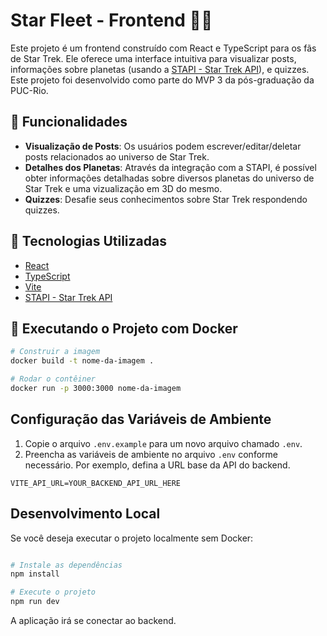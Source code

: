 # Star Fleet - Frontend 🌌🖖

Este projeto é um frontend construído com React e TypeScript para os fãs de Star Trek. Ele oferece uma interface intuitiva para visualizar posts, informações sobre planetas (usando a [STAPI - Star Trek API](https://stapi.co/api)), e quizzes. Este projeto foi desenvolvido como parte do MVP 3 da pós-graduação da PUC-Rio.

## 🚀 Funcionalidades

- **Visualização de Posts**: Os usuários podem escrever/editar/deletar posts relacionados ao universo de Star Trek.
- **Detalhes dos Planetas**: Através da integração com a STAPI, é possível obter informações detalhadas sobre diversos planetas do universo de Star Trek e uma vizualização em 3D do mesmo.
- **Quizzes**: Desafie seus conhecimentos sobre Star Trek respondendo quizzes.

## 🧰 Tecnologias Utilizadas

- [React](https://reactjs.org/)
- [TypeScript](https://www.typescriptlang.org/)
- [Vite](https://vitejs.dev/)
- [STAPI - Star Trek API](https://stapi.co/api)


## 🐳 Executando o Projeto com Docker

```bash
# Construir a imagem
docker build -t nome-da-imagem .

# Rodar o contêiner
docker run -p 3000:3000 nome-da-imagem
```
## Configuração das Variáveis de Ambiente

1. Copie o arquivo `.env.example` para um novo arquivo chamado `.env`.
2. Preencha as variáveis de ambiente no arquivo `.env` conforme necessário. Por exemplo, defina a URL base da API do backend.

```env
VITE_API_URL=YOUR_BACKEND_API_URL_HERE
```

## Desenvolvimento Local

Se você deseja executar o projeto localmente sem Docker:

```bash

# Instale as dependências
npm install

# Execute o projeto
npm run dev
```

A aplicação irá se conectar ao backend.
